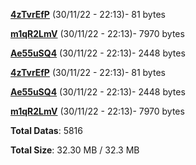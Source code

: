 [**4zTvrEfP**](/data/4zTvrEfP.txt) (30/11/22 - 22:13)- 81 bytes

[**m1qR2LmV**](/data/m1qR2LmV.txt) (30/11/22 - 22:13)- 7970 bytes

[**Ae55uSQ4**](/data/Ae55uSQ4.txt) (30/11/22 - 22:13)- 2448 bytes

[**4zTvrEfP**](/data/4zTvrEfP.txt) (30/11/22 - 22:13)- 81 bytes

[**Ae55uSQ4**](/data/Ae55uSQ4.txt) (30/11/22 - 22:13)- 2448 bytes

[**m1qR2LmV**](/data/m1qR2LmV.txt) (30/11/22 - 22:13)- 7970 bytes

**Total Datas**: 5816

**Total Size**: 32.30 MB / 32.3 MB